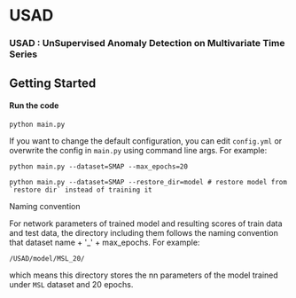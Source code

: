 # USAD

### **USAD : UnSupervised Anomaly Detection on Multivariate Time** Series



## Getting Started



#### Run the code

```
python main.py
```

If you want to change the default configuration, you can edit `config.yml`  or overwrite the config in `main.py` using command line args. For example:

```
python main.py --dataset=SMAP --max_epochs=20
```

```
python main.py --dataset=SMAP --restore_dir=model # restore model from `restore dir` instead of training it
```



Naming convention

For network parameters of  trained model and resulting scores of train data and test data, the directory including them follows the naming convention that dataset name + '_' + max_epochs. For example:

`/USAD/model/MSL_20/`

which means this directory stores the nn parameters of the model trained under `MSL` dataset and 20 epochs.

 




